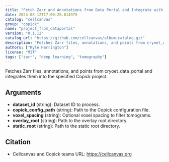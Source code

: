 ```yaml
---
title: "Fetch Zarr and Annotations from Data Portal and Integrate with Copick"
date: 2024-08-12T17:00:28.614975
catalog: "cellcanvas"
group: "copick"
name: "project_from_dataportal"
version: "0.1.12"
catalog_url: "https://github.com/cellcanvas/album-catalog.git"
description: "Fetches Zarr files, annotations, and points from cryoet_data_portal and integrates them into the specified Copick project."
authors: ["Kyle Harrington"]
license: "MIT"
tags: ["zarr", "deep learning", "tomography"]
---
```


Fetches Zarr files, annotations, and points from cryoet_data_portal and integrates them into the specified Copick project.

## Arguments

- **dataset_id** (string): Dataset ID to process.
- **copick_config_path** (string): Path to the Copick configuration file.
- **voxel_spacing** (string): Optional voxel spacing to filter tomograms.
- **overlay_root** (string): Path to the overlay root directory.
- **static_root** (string): Path to the static root directory.

## Citation

- Cellcanvas and Copick teams
  URL: https://cellcanvas.org

